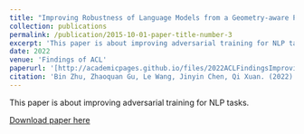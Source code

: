 ```yaml
---
title: "Improving Robustness of Language Models from a Geometry-aware Perspective"
collection: publications
permalink: /publication/2015-10-01-paper-title-number-3
excerpt: 'This paper is about improving adversarial training for NLP tasks.'
date: 2022
venue: 'Findings of ACL'
paperurl: '[http://academicpages.github.io/files/2022ACLFindingsImprovingRobustnessofLanguageModelsfromaGeometry-awarePerspective.pdf](https://github.com/zedzx1uv/zedzx1uv.github.io/blob/master/files/2022ACLFindingsImprovingRobustnessofLanguageModelsfromaGeometry-awarePerspective.pdf)'
citation: 'Bin Zhu, Zhaoquan Gu, Le Wang, Jinyin Chen, Qi Xuan. (2022). &quot;Improving Robustness of Language Models from a Geometry-aware Perspective.&quot; <i>Findings of ACL 2022</i>.'
---
```

This paper is about improving adversarial training for NLP tasks.

[Download paper here]([http://academicpages.github.io/files/2022ACLFindingsImprovingRobustnessofLanguageModelsfromaGeometry-awarePerspective.pdf](https://github.com/zedzx1uv/zedzx1uv.github.io/blob/master/files/2022ACLFindingsImprovingRobustnessofLanguageModelsfromaGeometry-awarePerspective.pdf)https://github.com/zedzx1uv/zedzx1uv.github.io/blob/master/files/2022ACLFindingsImprovingRobustnessofLanguageModelsfromaGeometry-awarePerspective.pdf)
